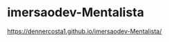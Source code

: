 # imersaodev-Mentalista
https://dennercosta1.github.io/imersaodev-Mentalista/

<link ahref="https://dennercosta1.github.io/imersaodev-Mentalista/">
